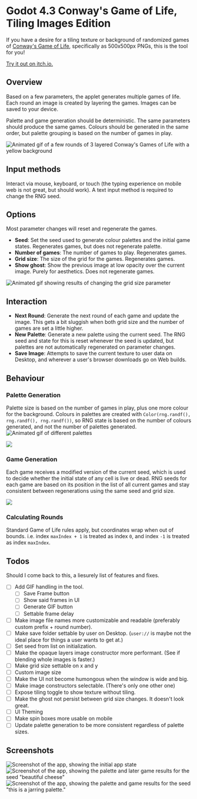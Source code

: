# Godot 4.3 Conway's Game of Life, Tiling Images Edition

If you have a desire for a tiling texture or background of randomized games of [Conway's Game of Life](https://en.wikipedia.org/wiki/Conway%27s_Game_of_Life), specifically as 500x500px PNGs, this is the tool for you!

[Try it out on itch.io.](https://smkrv.itch.io/buncha-games-of-life)


## Overview
Based on a few parameters, the applet generates multiple games of life. Each round an image is created by layering the games. Images can be saved to your device.

Palette and game generation should be deterministic. The same parameters should produce the same games. Colours should be generated in the same order, but palette grouping is based on the number of games in play.

![Animated gif of a few rounds of 3 layered Conway's Games of Life with a yellow background](Docs/Images/gamesExampleSlow.gif)

## Input methods
Interact via mouse, keyboard, or touch (the typing experience on mobile web is not great, but should work). A text input method is required to change the RNG seed.

## Options
Most parameter changes will reset and regenerate the games.
- **Seed**: Set the seed used to generate colour palettes and the initial game states. Regenerates games, but does not regenerate palette.
- **Number of games**: The number of games to play. Regenerates games.
- **Grid size**: The size of the grid for the games. Regenerates games.
- **Show ghost**: Show the previous image at low opacity over the current image. Purely for aesthetics. Does not regenerate games.

![Animated gif showing results of changing the grid size parameter](Docs/Images/resize.gif)

## Interaction
- **Next Round**: Generate the next round of each game and update the image. This gets a bit sluggish when both grid size and the number of games are set a little higher.
- **New Palette**: Generate a new palette using the current seed. The RNG seed and state for this is reset whenever the seed is updated, but palettes are not automatically regenerated on parameter changes.
- **Save Image**: Attempts to save the current texture to user data on Desktop, and wherever a user's browser downloads go on Web builds.

## Behaviour

### Palette Generation
Palette size is based on the number of games in play, plus one more colour for the background. Colours in palettes are created with `Color(rng.randf(), rng.randf(), rng.randf())`, so RNG state is based on the number of colours generated, and not the number of palettes generated.
![Animated gif of different palettes](Docs/Images/paletteExampleSlow.gif)

![](Docs/Images/conwayneonblue-wide.png)

### Game Generation
Each game receives a modified version of the current seed, which is used to decide whether the initial state of any cell is live or dead. RNG seeds for each game are based on its position in the list of all current games and stay consistent between regenerations using the same seed and grid size.

![](Docs/Images/conwayyellow-wide.png)

### Calculating Rounds
Standard Game of Life rules apply, but coordinates wrap when out of bounds. i.e. index `maxIndex + 1` is treated as index `0`, and index `-1` is treated as index `maxIndex`.

## Todos
Should I come back to this, a liesurely list of features and fixes.
- [ ] Add GIF handling in the tool.
  - [ ] Save Frame button
  - [ ] Show said frames in UI
  - [ ] Generate GIF button
  - [ ] Settable frame delay
- [ ] Make image file names more customizable and readable (preferably custom prefix + round number).
- [ ] Make save folder settable by user on Desktop. (`user://` is maybe not the ideal place for things a user wants to get at.)
- [ ] Set seed from list on initialization.
- [ ] Make the opaque layers image constructor more performant. (See if blending whole images is faster.)
- [ ] Make grid size settable on x and y
- [ ] Custom image size
- [ ] Make the UI not become humongous when the window is wide and big.
- [ ] Make image constructors selectable. (There's only one other one)
- [ ] Expose tiling toggle to show texture without tiling.
- [ ] Make the ghost not persist between grid size changes. It doesn't look great.
- [ ] UI Theming
- [ ] Make spin boxes more usable on mobile
- [ ] Update palette generation to be more consistent regardless of palette sizes.

## Screenshots
![Screenshot of the app, showing the initial app state](Docs/Images/defaultscreenshot.png)
![Screenshot of the app, showing the palette and later game results for the seed "beautiful cheese"](Docs/Images/cheesescreenshot.png)
![Screenshot of the app, showing the palette and game results for the seed "this is a jarring palette."](Docs/Images/jarringscreenshot.png)
